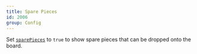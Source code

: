 ```yaml
---
title: Spare Pieces
id: 2006
group: Config
---
```


Set <a href="{{ '/docs/#property:sparePieces' | url }}"><code class="js plain">sparePieces</code></a> to <code class="js keyword">true</code> to show spare pieces that can be dropped onto the board.
